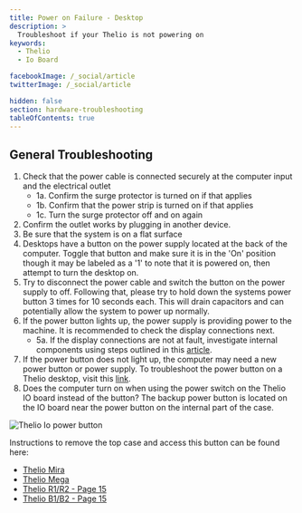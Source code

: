 ```yaml
---
title: Power on Failure - Desktop
description: >
  Troubleshoot if your Thelio is not powering on
keywords:
  - Thelio
  - Io Board

facebookImage: /_social/article
twitterImage: /_social/article

hidden: false
section: hardware-troubleshooting
tableOfContents: true
---
```


## General Troubleshooting

1. Check that the power cable is connected securely at the computer input and the electrical outlet
    * 1a. Confirm the surge protector is turned on if that applies
    * 1b. Confirm that the power strip is turned on if that applies
    * 1c. Turn the surge protector off and on again
2. Confirm the outlet works by plugging in another device.
3. Be sure that the system is on a flat surface
4. Desktops have a button on the power supply located at the back of the computer. Toggle that button and make sure it is in the 'On' position though it may be labeled as a '1' to note that it is powered on, then attempt to turn the desktop on.
5. Try to disconnect the power cable and switch the button on the power supply to off. Following that, please try to hold down the systems power button 3 times for 10 seconds each. This will drain capacitors and can potentially allow the system to power up normally.
6. If the power button lights up, the power supply is providing power to the machine. It is recommended to check the display connections next.
    * 5a. If the display connections are not at fault, investigate internal components using steps outlined in this [article](/articles/hardware-failure).
7. If the power button does not light up, the computer may need a new power button or power supply. To troubleshoot the power button on a Thelio desktop, visit this [link](https://tech-docs.system76.com/models/thelio-massive-b1.2/repairs.html#troubleshooting-the-power-button).
8. Does the computer turn on when using the power switch on the Thelio IO board instead of the button? The backup power button is located on the IO board near the power button on the internal part of the case. 

![Thelio Io power button](/images/failure-power-on/thelio-io-power-button.png)

Instructions to remove the top case and access this button can be found here:

* [Thelio Mira](https://tech-docs.system76.com/models/thelio-mira-r1.0/repairs.html#troubleshooting-the-power-button)
* [Thelio Mega](https://tech-docs.system76.com/models/thelio-mega-r1.0/repairs.html#troubleshooting-the-power-button)
* [Thelio R1/R2 - Page 15](https://github.com/system76/docs/blob/gh-pages/service-manuals/pdfs/Thelio/R1/thelio-r1-service-manual.pdf)
* [Thelio B1/B2 - Page 15](https://github.com/system76/docs/blob/gh-pages/service-manuals/pdfs/Thelio/B1/thelio-b1-service-manual.pdf)
